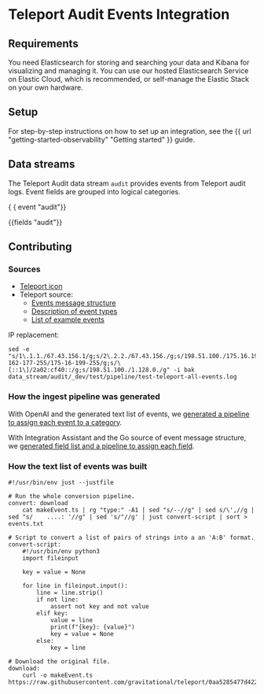 # Teleport Audit Events Integration


## Requirements

You need Elasticsearch for storing and searching your data and Kibana for visualizing and managing it.
You can use our hosted Elasticsearch Service on Elastic Cloud, which is recommended, or self-manage the Elastic Stack on your own hardware.

## Setup

For step-by-step instructions on how to set up an integration,
see the {{ url "getting-started-observability" "Getting started" }} guide.

## Data streams

The Teleport Audit data stream `audit` provides events from Teleport audit logs.
Event fields are grouped into logical categories.

{ { event "audit"}}

{{fields "audit"}}

## Contributing

### Sources

- [Teleport icon](https://goteleport.com/static/favicon.svg)
- Teleport source:
  - [Events message structure](https://github.com/gravitational/teleport/blob/master/api/proto/teleport/legacy/types/events/events.proto)
  - [Description of event types](https://github.com/gravitational/teleport/blob/master/web/packages/teleport/src/services/audit/makeEvent.ts)
  - [List of example events](https://github.com/gravitational/teleport/blob/master/web/packages/teleport/src/Audit/fixtures/index.ts)

IP replacement:

```shell
sed -e "s/1\.1.1./67.43.156.1/g;s/2\.2.2./67.43.156./g;s/198.51.100./175.16.199./g;s/172.10.1./67.43.156./g;s/100.104.52.89/81.2.69.192/g;s/190.58.129.4/89.160.20.112/g;s/192.000.0.000/89.160.20.128/g;s/50.34.48.113/81.2.69.193/g;s/54-162-177-255/175-16-199-255/g;s/\[::1\]/2a02:cf40::/g;s/198.51.100./1.128.0./g" -i bak data_stream/audit/_dev/test/pipeline/test-teleport-all-events.log
```

### How the ingest pipeline was generated

With OpenAI and the generated text list of events, we
[generated a pipeline to assign each event to a category](../data_stream/audit/elasticsearch/ingest_pipeline/event-categories.yml).

With Integration Assistant and the Go source of event message structure, we
[generated field list and a pipeline to assign each field](../data_stream/audit/elasticsearch/ingest_pipeline/event-groups.yml).


### How the text list of events was built

```just
#!/usr/bin/env just --justfile

# Run the whole conversion pipeline.
convert: download
    cat makeEvent.ts | rg "type:" -A1 | sed "s/--//g" | sed s/\',//g | sed "s/    ....: '//g" | sed 's/"//g' | just convert-script | sort > events.txt

# Script to convert a list of pairs of strings into a an 'A:B' format.
convert-script:
    #!/usr/bin/env python3
    import fileinput

    key = value = None

    for line in fileinput.input():
        line = line.strip()
        if not line:
            assert not key and not value
        elif key:
            value = line
            print(f"{key}: {value}")
            key = value = None
        else:
            key = line

# Download the original file.
download:
    curl -o makeEvent.ts https://raw.githubusercontent.com/gravitational/teleport/0aa5285477d422e98bb72ccf42a4381e6fdce527/web/packages/teleport/src/services/audit/makeEvent.ts
```
